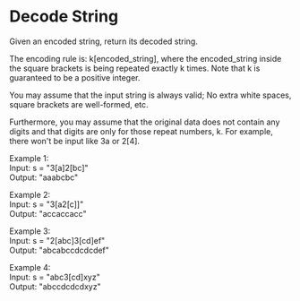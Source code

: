 # Decode String  

Given an encoded string, return its decoded string.  

The encoding rule is: k[encoded_string], where the encoded_string inside the square brackets is being repeated exactly k times. Note that k is guaranteed to be a positive integer.  

You may assume that the input string is always valid; No extra white spaces, square brackets are well-formed, etc.  

Furthermore, you may assume that the original data does not contain any digits and that digits are only for those repeat numbers, k. For example, there won't be input like 3a or 2[4].  

Example 1:  
Input: s = "3[a]2[bc]"  
Output: "aaabcbc"  

Example 2:  
Input: s = "3[a2[c]]"  
Output: "accaccacc"  

Example 3:  
Input: s = "2[abc]3[cd]ef"  
Output: "abcabccdcdcdef"  

Example 4:  
Input: s = "abc3[cd]xyz"  
Output: "abccdcdcdxyz"  